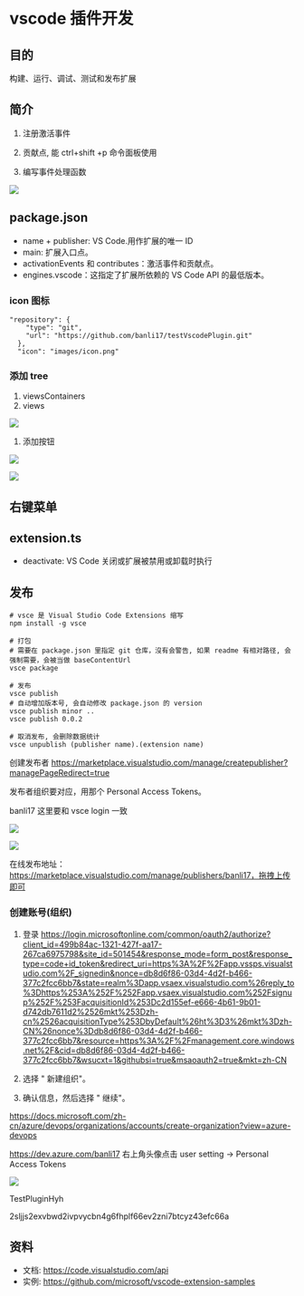 # vscode 插件开发

## 目的

构建、运行、调试、测试和发布扩展

## 简介

1. 注册激活事件

2. 贡献点, 能 ctrl+shift +p 命令面板使用

3. 编写事件处理函数

![](imgs/2021-09-22-17-12-19.png)

## package.json

- name + publisher: VS Code<publisher>.<name>用作扩展的唯一 ID
- main: 扩展入口点。
- activationEvents 和 contributes：激活事件和贡献点。
- engines.vscode：这指定了扩展所依赖的 VS Code API 的最低版本。

### icon 图标

```
"repository": {
    "type": "git",
    "url": "https://github.com/banli17/testVscodePlugin.git"
  },
  "icon": "images/icon.png"
```

### 添加 tree

1. viewsContainers
2. views

![](imgs/2021-09-23-10-50-20.png)

1. 添加按钮

![](imgs/2021-09-23-11-04-51.png)

![](imgs/2021-09-23-15-09-13.png)

## 右键菜单

## extension.ts

- deactivate: VS Code 关闭或扩展被禁用或卸载时执行

## 发布

```
# vsce 是 Visual Studio Code Extensions 缩写
npm install -g vsce

# 打包
# 需要在 package.json 里指定 git 仓库，沒有会警告, 如果 readme 有相对路径, 会强制需要，会被当做 baseContentUrl
vsce package

# 发布
vsce publish
# 自动增加版本号, 会自动修改 package.json 的 version
vsce publish minor ..
vsce publish 0.0.2

# 取消发布, 会删除数据统计
vsce unpublish (publisher name).(extension name)
```

创建发布者
https://marketplace.visualstudio.com/manage/createpublisher?managePageRedirect=true

发布者组织要对应，用那个 Personal Access Tokens。

banli17 这里要和 vsce login 一致

![](imgs/2021-09-22-17-44-29.png)

![](imgs/2021-09-23-09-07-03.png)

在线发布地址：https://marketplace.visualstudio.com/manage/publishers/banli17，拖拽上传即可

### 创建账号(组织)

1. 登录 https://login.microsoftonline.com/common/oauth2/authorize?client_id=499b84ac-1321-427f-aa17-267ca6975798&site_id=501454&response_mode=form_post&response_type=code+id_token&redirect_uri=https%3A%2F%2Fapp.vssps.visualstudio.com%2F_signedin&nonce=db8d6f86-03d4-4d2f-b466-377c2fcc6bb7&state=realm%3Dapp.vsaex.visualstudio.com%26reply_to%3Dhttps%253A%252F%252Fapp.vsaex.visualstudio.com%252Fsignup%252F%253FacquisitionId%253Dc2d155ef-e666-4b61-9b01-d742db7611d2%2526mkt%253Dzh-cn%2526acquisitionType%253DbyDefault%26ht%3D3%26mkt%3Dzh-CN%26nonce%3Ddb8d6f86-03d4-4d2f-b466-377c2fcc6bb7&resource=https%3A%2F%2Fmanagement.core.windows.net%2F&cid=db8d6f86-03d4-4d2f-b466-377c2fcc6bb7&wsucxt=1&githubsi=true&msaoauth2=true&mkt=zh-CN

2. 选择 " 新建组织"。

3. 确认信息，然后选择 " 继续"。

https://docs.microsoft.com/zh-cn/azure/devops/organizations/accounts/create-organization?view=azure-devops

https://dev.azure.com/banli17
右上角头像点击 user setting -> Personal Access Tokens

![](imgs/2021-09-22-17-48-29.png)

TestPluginHyh

2sljjs2exvbwd2ivpvycbn4g6fhplf66ev2zni7btcyz43efc66a

## 资料

- 文档: https://code.visualstudio.com/api
- 实例: https://github.com/microsoft/vscode-extension-samples
